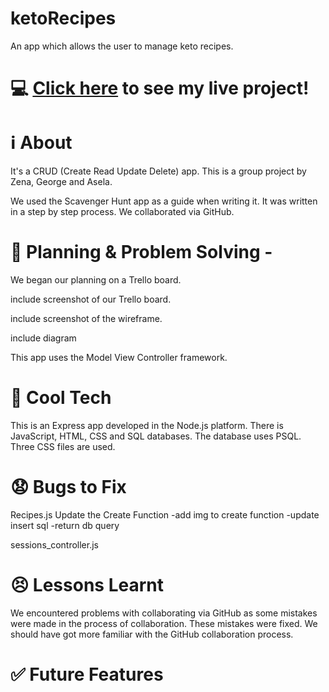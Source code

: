 # ketoRecipes
An app which allows the user to manage keto recipes.

# :computer: [Click here]() to see my live project!

# :information_source: About 
It's a CRUD (Create Read Update Delete) app. This is a group project by Zena, George and Asela. 

We used the Scavenger Hunt app as a guide when writing it. It was written in a step by step process. We collaborated via GitHub.

# :pencil: Planning & Problem Solving -
We began our planning on a Trello board. 

include screenshot of our Trello board.

include screenshot of the wireframe. 

include diagram

This app uses the Model View Controller framework. 

# :rocket: Cool Tech 
This is an Express app developed in the Node.js platform. There is JavaScript, HTML, CSS and SQL databases. The database uses PSQL. Three CSS files are used.

# :anguished: Bugs to Fix 


Recipes.js Update the Create Function
-add img to create function
-update insert sql
-return db query

sessions_controller.js


# :persevere: Lessons Learnt 
We encountered problems with collaborating via GitHub as some mistakes were made in the process of collaboration. These mistakes were fixed. We should have got more familiar with the GitHub collaboration process.  

# :white_check_mark: Future Features 
